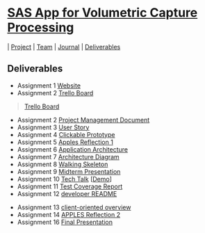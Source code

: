 # [SAS App for Volumetric Capture Processing](https://teamz-comp523.github.io/vcp/index.html) 

| [Project](https://teamz-comp523.github.io/vcp/project.html) | [Team](https://teamz-comp523.github.io/vcp/team.html) | [Journal](https://teamz-comp523.github.io/vcp/journal.html) | [Deliverables](https://teamz-comp523.github.io/vcp/deliverables.html)

## Deliverables

* Assignment 1 [Website](https://teamz-comp523.github.io/vcp/index.html)
* Assignment 2 [Trello Board](https://trello.com/b/c7Rv1ji1/comp-523)
<blockquote class="trello-board-compact">
  <a href="https://trello.com/b/c7Rv1ji1/comp-523-team-z">Trello Board</a>
</blockquote>
<script src="https://p.trellocdn.com/embed.min.js"></script>

* Assignment 2 [Project Management Document](https://docs.google.com/document/d/1WPWbsO0q96TTaZ1N69Y4FiAHSALizMKX_jACyw22Blk/edit?usp=sharing)
* Assignment 3 [User Story](https://teamz-comp523.github.io/vcp/user_story.html)
* Assignment 4 [Clickable Prototype](https://www.figma.com/proto/2x8L93JWkapR10BMBtOXry/comp523-team-z?page-id=0%3A1&node-id=50%3A290&viewport=241%2C48%2C0.44&scaling=min-zoom&starting-point-node-id=50%3A290&show-proto-sidebar=1)
* Assignment 5 [Apples Reflection 1](https://teamz-comp523.github.io/vcp/apples_reflection.html)
* Assignment 6 [Application Architecture](https://teamz-comp523.github.io/vcp/app_arch.html)
* Assignment 7 [Architecture Diagram](https://teamz-comp523.github.io/vcp/arch_diagram.html)
* Assignment 8 [Walking Skeleton](http://vcptest-env.eba-7spnf825.us-east-1.elasticbeanstalk.com/vcp/)
* Assignment 9 [Midterm Presentation](https://docs.google.com/presentation/d/1FifulikMlwqKVTyqCHDrhJKmYfcTlu6mX6JDo58RljI/edit?usp=sharing)
* Assignment 10 [Tech Talk](https://docs.google.com/presentation/d/1LiQvTqHV3ja3O8PhbK_pKRRMHK5CjKNIWpGl3FrOn5U/edit?usp=sharing)  [[Demo](https://github.com/xingdali/Websocket-demo-COMP523)]
* Assignment 11 [Test Coverage Report](https://docs.google.com/document/d/1PBBoKHPGj7BPDcb6ROVp_zuL-NqrVeQXW6SfrANJ24Q/edit?usp=sharing)
* Assignment 12 [developer README](https://github.com/teamz-comp523/vcp_project/blob/main/README.md)

- Assignment 13 [client-oriented overview](https://teamz-comp523.github.io/vcp/client_oriented_overview.html)
- Assignment 14 [APPLES Reflection 2](https://teamz-comp523.github.io/vcp/apples_reflection_2.html)
- Assignment 16 [Final Presentation](https://docs.google.com/presentation/d/1ugbRHzN2k0uksorbOXQWDdglIwpviMZ8R5QO7eRCx9U/edit?usp=sharing)

